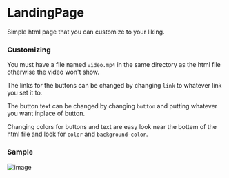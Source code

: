 # LandingPage
Simple html page that you can customize to your liking.

### Customizing
You must have a file named `video.mp4` in the same directory as the html file otherwise the video won't show.

The links for the buttons can be changed by changing `link` to whatever link you set it to. 

The button text can be changed by changing `button` and putting whatever you want inplace of button.

Changing colors for buttons and text are easy look near the bottem of the html file and look for `color` and `background-color`.

### Sample
![image](https://user-images.githubusercontent.com/38990407/130174189-1b86a88d-c7fb-4e8a-822e-41e96e430786.png)
